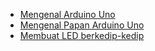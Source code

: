 - [Mengenal Arduino Uno](Mengenal%20Arduino%20Uno.md)
- [Mengenal Papan Arduino Uno](Mengenal%20Papan%20Arduino%20Uno.md)
- [Membuat LED berkedip-kedip](Blinking%20an%20LED.md)
